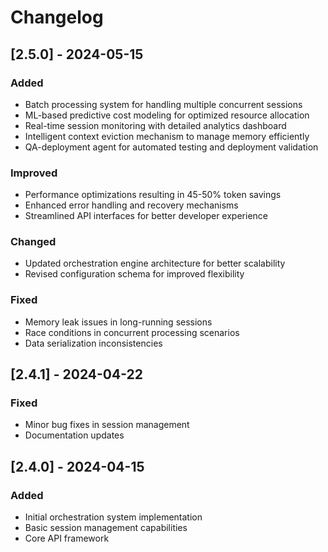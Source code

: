 # Changelog

## [2.5.0] - 2024-05-15

### Added
- Batch processing system for handling multiple concurrent sessions
- ML-based predictive cost modeling for optimized resource allocation
- Real-time session monitoring with detailed analytics dashboard
- Intelligent context eviction mechanism to manage memory efficiently
- QA-deployment agent for automated testing and deployment validation

### Improved
- Performance optimizations resulting in 45-50% token savings
- Enhanced error handling and recovery mechanisms
- Streamlined API interfaces for better developer experience

### Changed
- Updated orchestration engine architecture for better scalability
- Revised configuration schema for improved flexibility

### Fixed
- Memory leak issues in long-running sessions
- Race conditions in concurrent processing scenarios
- Data serialization inconsistencies

## [2.4.1] - 2024-04-22

### Fixed
- Minor bug fixes in session management
- Documentation updates

## [2.4.0] - 2024-04-15

### Added
- Initial orchestration system implementation
- Basic session management capabilities
- Core API framework
